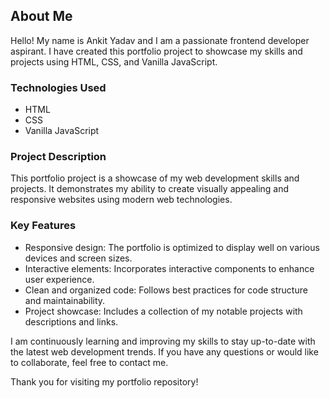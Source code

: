 ## About Me


Hello! My name is Ankit Yadav and I am a passionate frontend developer aspirant. I have created this portfolio project to showcase my skills and projects using HTML, CSS, and Vanilla JavaScript.

### Technologies Used

- HTML
- CSS
- Vanilla JavaScript

### Project Description

This portfolio project is a showcase of my web development skills and projects. 
It demonstrates my ability to create visually appealing and responsive websites using modern web technologies.

### Key Features

- Responsive design: The portfolio is optimized to display well on various devices and screen sizes.
- Interactive elements: Incorporates interactive components to enhance user experience.
- Clean and organized code: Follows best practices for code structure and maintainability.
- Project showcase: Includes a collection of my notable projects with descriptions and links.

I am continuously learning and improving my skills to stay up-to-date with the latest web development trends. If you have any questions or would like to collaborate, feel free to contact me.

Thank you for visiting my portfolio repository!

